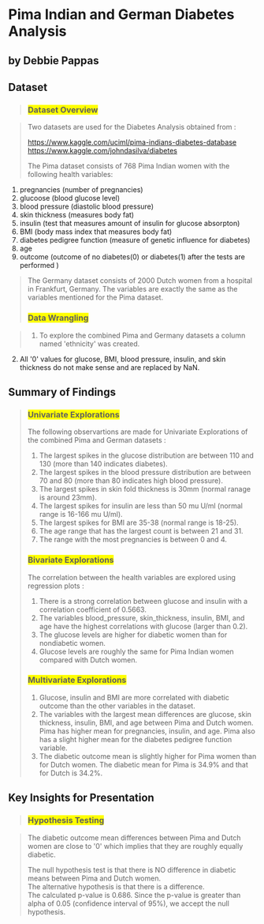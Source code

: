 # Pima Indian and German Diabetes Analysis 
## by Debbie Pappas


## Dataset

> ### <span style="background-color:yellow">Dataset Overview</span>

> Two datasets are used for the Diabetes Analysis obtained from :  
>   
> https://www.kaggle.com/uciml/pima-indians-diabetes-database  
> https://www.kaggle.com/johndasilva/diabetes  
> 
>  The Pima dataset consists of 768 Pima Indian women with the following health variables:   
1. pregnancies (number of pregnancies)  
2. glucoose (blood glucose level)  
3. blood pressure (diastolic blood pressure)    
4. skin thickness (measures body fat) 
5. insulin (test that measures amount of insulin for glucose absorpton)  
6. BMI (body mass index that measures body fat)  
7. diabetes pedigree function (measure of genetic influence for diabetes)   
8. age      
9. outcome (outcome of no diabetes(0) or diabetes(1) after the tests are performed )  

> The Germany dataset consists of 2000 Dutch women from a hospital in Frankfurt, Germany. The variables are exactly the same as the variables mentioned for the Pima dataset.
> 
> ### <span style="background-color:yellow">Data Wrangling</span>

>1. To explore the combined Pima and Germany datasets a column named 'ethnicity' was created.  
2. All '0' values for glucose, BMI, blood pressure, insulin, and skin thickness do not make sense and are replaced by NaN. 




## Summary of Findings

> ### <span style="background-color:yellow">Univariate Explorations</span>
> 
> The following observartions are made for Univariate Explorations of the combined Pima and German datasets :  
>   
> 1. The largest spikes in the glucose distribution are between 110 and 130 (more than 140 indicates diabetes).  
> 2. The largest spikes in the blood pressure distribution are between 70 and 80 (more than 80 indicates high blood pressure).  
> 3. The largest spikes in skin fold thickness is 30mm (normal ranage is around 23mm).  
> 4. The largest spikes for insulin are less than 50 mu U/ml (normal range is 16-166 mu U/ml).
> 5. The largest spikes for BMI are 35-38 (normal range is 18-25).   
> 6. The age range that has the largest count is between 21 and 31.  
> 7. The range with the most pregnancies is between 0 and 4.  
> 
> ### <span style="background-color:yellow">Bivariate Explorations</span>  
> 
> The correlation between the health variables are explored using regression plots :  
>   
> 1. There is a strong correlation between glucose and insulin with a correlation coefficient of 0.5663.  
> 2. The variables blood_pressure, skin_thickness, insulin, BMI, and age have the highest correlations with glucose (larger than 0.2).  
> 3. The glucose levels are higher for diabetic women than for nondiabetic women.
> 4. Glucose levels are roughly the same for Pima Indian women compared with Dutch women.  
> 
> ### <span style="background-color:yellow">Multivariate  Explorations</span>
> 
>1. Glucose, insulin and BMI are more correlated with diabetic outcome than the other variables in the dataset.
>2. The variables with the largest mean differences are glucose, skin thickness, insulin, BMI, and age between Pima and Dutch women.    
Pima has higher mean for pregnancies, insulin, and age. Pima also has a slight higher mean for the diabetes pedigree function variable.
>3. The diabetic outcome mean is slightly higher for Pima women than for Dutch women. The diabetic mean for Pima is 34.9% and that for Dutch is 34.2%. 


## Key Insights for Presentation

> ### <span style="background-color:yellow">Hypothesis Testing</span>

> The diabetic outcome mean differences between Pima and Dutch women are close to '0' which implies that they are roughly equally diabetic.
> 
> The null hypothesis test is that there is NO difference in diabetic means between Pima and Dutch women.    
The alternative hypothesis is that there is a difference.  
The calculated p-value is 0.686. Since the p-value is greater than alpha of 0.05 (confidence interval of 95%), we accept the null hypothesis.  






